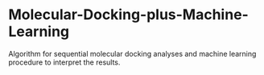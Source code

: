 # Molecular-Docking-plus-Machine-Learning
Algorithm for sequential molecular docking analyses and machine learning procedure to interpret the results.
